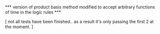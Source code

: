 *** version of product basis method modified to accept arbitrary functions of time in the logic rules ***

[ not all tests have been finished.. as a result it's only passing the first 2 at the moment. ]
